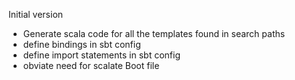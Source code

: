 Initial version

* Generate scala code for all the templates found in search paths 
* define bindings in sbt config
* define import statements in sbt config
* obviate need for scalate Boot file

